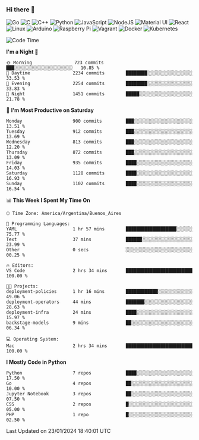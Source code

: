 ### Hi there 👋

![Go](https://img.shields.io/badge/go-%2300ADD8.svg?style=for-the-badge&logo=go&logoColor=white)
![C](https://img.shields.io/badge/c-%2300599C.svg?style=for-the-badge&logo=c&logoColor=white)
![C++](https://img.shields.io/badge/c++-%2300599C.svg?style=for-the-badge&logo=c%2B%2B&logoColor=white)
![Python](https://img.shields.io/badge/python-3670A0?style=for-the-badge&logo=python&logoColor=ffdd54)
![JavaScript](https://img.shields.io/badge/javascript-%23323330.svg?style=for-the-badge&logo=javascript&logoColor=%23F7DF1E)
![NodeJS](https://img.shields.io/badge/node.js-6DA55F?style=for-the-badge&logo=node.js&logoColor=white)
![Material UI](https://img.shields.io/badge/materialui-%230081CB.svg?style=for-the-badge&logo=material-ui&logoColor=white)
![React](https://img.shields.io/badge/react-%2320232a.svg?style=for-the-badge&logo=react&logoColor=%2361DAFB)
![Linux](https://img.shields.io/badge/Linux-FCC624?style=for-the-badge&logo=linux&logoColor=black)
![Arduino](https://img.shields.io/badge/-Arduino-00979D?style=for-the-badge&logo=Arduino&logoColor=white)
![Raspberry Pi](https://img.shields.io/badge/-RaspberryPi-C51A4A?style=for-the-badge&logo=Raspberry-Pi)
![Vagrant](https://img.shields.io/badge/vagrant-%231563FF.svg?style=for-the-badge&logo=vagrant&logoColor=white)
![Docker](https://img.shields.io/badge/docker-%230db7ed.svg?style=for-the-badge&logo=docker&logoColor=white)
![Kubernetes](https://img.shields.io/badge/kubernetes-%23326ce5.svg?style=for-the-badge&logo=kubernetes&logoColor=white)

<!-- ![Jupyter Notebook](https://img.shields.io/badge/jupyter-%23FA0F00.svg?style=for-the-badge&logo=jupyter&logoColor=white) -->
<!-- ![Java](https://img.shields.io/badge/java-%23ED8B00.svg?style=for-the-badge&logo=java&logoColor=white) -->
<!-- ![Git](https://img.shields.io/badge/git-%23F05033.svg?style=for-the-badge&logo=git&logoColor=white) -->

<!--START_SECTION:waka-->
![Code Time](http://img.shields.io/badge/Code%20Time-468%20hrs%2025%20mins-blue)

**I'm a Night 🦉** 

```text
🌞 Morning                723 commits         ███░░░░░░░░░░░░░░░░░░░░░░   10.85 % 
🌆 Daytime                2234 commits        ████████░░░░░░░░░░░░░░░░░   33.53 % 
🌃 Evening                2254 commits        ████████░░░░░░░░░░░░░░░░░   33.83 % 
🌙 Night                  1451 commits        █████░░░░░░░░░░░░░░░░░░░░   21.78 % 
```
📅 **I'm Most Productive on Saturday** 

```text
Monday                   900 commits         ███░░░░░░░░░░░░░░░░░░░░░░   13.51 % 
Tuesday                  912 commits         ███░░░░░░░░░░░░░░░░░░░░░░   13.69 % 
Wednesday                813 commits         ███░░░░░░░░░░░░░░░░░░░░░░   12.20 % 
Thursday                 872 commits         ███░░░░░░░░░░░░░░░░░░░░░░   13.09 % 
Friday                   935 commits         ████░░░░░░░░░░░░░░░░░░░░░   14.03 % 
Saturday                 1128 commits        ████░░░░░░░░░░░░░░░░░░░░░   16.93 % 
Sunday                   1102 commits        ████░░░░░░░░░░░░░░░░░░░░░   16.54 % 
```


📊 **This Week I Spent My Time On** 

```text
🕑︎ Time Zone: America/Argentina/Buenos_Aires

💬 Programming Languages: 
YAML                     1 hr 57 mins        ███████████████████░░░░░░   75.77 % 
Text                     37 mins             ██████░░░░░░░░░░░░░░░░░░░   23.99 % 
Other                    0 secs              ░░░░░░░░░░░░░░░░░░░░░░░░░   00.25 % 

🔥 Editors: 
VS Code                  2 hrs 34 mins       █████████████████████████   100.00 % 

🐱‍💻 Projects: 
deployment-policies      1 hr 16 mins        ████████████░░░░░░░░░░░░░   49.06 % 
deployment-operators     44 mins             ███████░░░░░░░░░░░░░░░░░░   28.63 % 
deployment-infra         24 mins             ████░░░░░░░░░░░░░░░░░░░░░   15.97 % 
backstage-models         9 mins              ██░░░░░░░░░░░░░░░░░░░░░░░   06.34 % 

💻 Operating System: 
Mac                      2 hrs 34 mins       █████████████████████████   100.00 % 
```

**I Mostly Code in Python** 

```text
Python                   7 repos             ████░░░░░░░░░░░░░░░░░░░░░   17.50 % 
Go                       4 repos             ██░░░░░░░░░░░░░░░░░░░░░░░   10.00 % 
Jupyter Notebook         3 repos             ██░░░░░░░░░░░░░░░░░░░░░░░   07.50 % 
CSS                      2 repos             █░░░░░░░░░░░░░░░░░░░░░░░░   05.00 % 
PHP                      1 repo              █░░░░░░░░░░░░░░░░░░░░░░░░   02.50 % 
```




 Last Updated on 23/01/2024 18:40:01 UTC
<!--END_SECTION:waka-->

<!--
**aibarbetta/aibarbetta** is a ✨ _special_ ✨ repository because its `README.md` (this file) appears on your GitHub profile.

Here are some ideas to get you started:

- 🔭 I’m currently working on ...
- 🌱 I’m currently learning ...
- 👯 I’m looking to collaborate on ...
- 🤔 I’m looking for help with ...
- 💬 Ask me about ...
- 📫 How to reach me: ...
- 😄 Pronouns: ...
- ⚡ Fun fact: ...
-->
